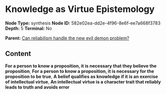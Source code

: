 # Knowledge as Virtue Epistemology

**Node Type:** synthesis
**Node ID:** 582e02ea-dd2e-4f96-8e6f-ee7a668f3783
**Depth:** 5
**Terminal:** No

**Parent:** [Can reliabilism handle the new evil demon problem?](can-reliabilism-handle-the-new-evil-demon-problem-antithesis-464b6637-61a8-4ce2-b40d-29a67b7ae4b5.md)

## Content

**For a person to know a proposition, it is necessary that they believe the proposition**, **For a person to know a proposition, it is necessary for the proposition to be true**, **A belief qualifies as knowledge if it is an exercise of intellectual virtue**, **An intellectual virtue is a character trait that reliably leads to truth and avoids error**
